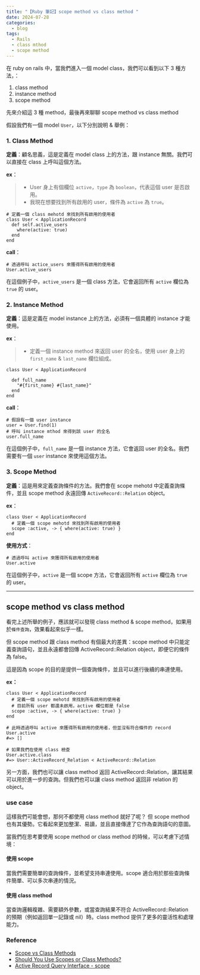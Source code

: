 ```yaml
---
title: "【Ruby 筆記】scope method vs class method "
date: 2024-07-28
categories:
  - blog
tags:
  - Rails
  - class mthod
  - scope method
---
```


在 ruby on rails 中，當我們進入一個 model class，我們可以看到以下 3 種方法，：

1. class method
2. instance method
3. scope method

先來介紹這 3 種 method，最後再來聊聊 scope method vs class method


假設我們有一個 model `User`，以下分別說明 & 舉例：

### 1. Class Method

**定義**：顧名思義，這是定義在 model class 上的方法，跟 instance 無關。我們可以直接在 class 上呼叫這個方法。

**ex**：

>+ User 身上有個欄位 `active`，`type` 為 `boolean`，代表這個 user 是否啟用。
>+ 我現在想要找到所有啟用的 user，條件為  `active` 為 `true`。

```ruby=
# 定義一個 class mehotd 來找到所有啟用的使用者
class User < ApplicationRecord
  def self.active_users
    where(active: true)
  end
end
```

**call**：

```ruby=
# 透過呼叫 actice_users 來獲得所有啟用的使用者
User.active_users
```

在這個例子中，`active_users` 是一個 class 方法，它會返回所有 `active` 欄位為 `true` 的 user。

### 2. Instance Method

**定義**：這是定義在 model instance 上的方法，必須有一個具體的 instance 才能使用。

**ex**：
> + 定義一個 instance method 來返回 user 的全名，使用 user 身上的 `first_name` & `last_name` 欄位組成。

```ruby=
class User < ApplicationRecord

  def full_name
    "#{first_name} #{last_name}"
  end
end
```

**call**：

```ruby=
# 假設有一個 user instance
user = User.find(1)
# 呼叫 instance mthod 來得到該 user 的全名
user.full_name
```

在這個例子中，`full_name` 是一個 instance 方法，它會返回 user 的全名。我們需要有一個 `user`  instance 來使用這個方法。

### 3. Scope Method

**定義**：這是用來定義查詢條件的方法。我們會在 scope mehotd 中定義查詢條件，並且 scope method 永遠回傳 `ActiveRecord::Relation` object。

**ex**：

```ruby=
class User < ApplicationRecord
  # 定義一個 scope mehotd 來找到所有啟用的使用者
  scope :active, -> { where(active: true) }
end
```

**使用方式**：

```ruby=
# 透過呼叫 active 來獲得所有啟用的使用者
User.active
```

在這個例子中，`active` 是一個 scope 方法，它會返回所有 `active` 欄位為 `true` 的 user。

---

## scope method vs class method

看完上述所舉的例子，應該就可以發現 class method & scope method，如果用於`條件查詢`，效果看起來似乎一樣。

但 scope method 跟 class method 有個最大的差異：scope method 中只能定義查詢語句，並且永遠都會回傳 ActiveRecord::Relation object，即便它的條件為 false。



這是因為 scope 的目的是提供一個查詢條件，並且可以進行後續的串連使用。

**ex：**

```ruby=
class User < ApplicationRecord
  # 定義一個 scope mehotd 來找到所有啟用的使用者
  # 目前所有 user 都還未啟用，active 欄位都是 false
  scope :active, -> { where(active: true) }
end

# 此時透過呼叫 active 來獲得所有啟用的使用者，但並沒有符合條件的 record
User.active
#=> []

# 如果我們在使用 class 檢查
User.active.class
#=> User::ActiveRecord_Relation < ActiveRecord::Relation
```

另一方面，我們也可以讓 class method 返回 ActiveRecord::Relation，讓其結果可以用於進一步的查詢。但我們也可以讓 class method 返回非 relation 的 object。

### use case

這樣我們可能會想，那何不都使用 class method 就好了呢？
但 scope method 也有其優勢。它看起來更加整潔、易讀，並且直接傳達了它作為查詢語句的意圖。

當我們在思考要使用 scope method or class method 的時候，可以考慮下述情境：

#### 使用 scope

當我們需要簡單的查詢條件，並希望支持串連使用。scope 適合用於那些查詢條件簡單、可以多次串連的情況。

#### 使用 class method

當查詢邏輯複雜、需要額外參數，或當查詢結果不符合 ActiveRecord::Relation 的預期（例如返回單一記錄或 nil）時。class method 提供了更多的靈活性和處理能力。

### Reference
+ [Scope vs Class Methods](https://dev.to/truptihosmani/scope-vs-class-methods-2jee)
+ [Should You Use Scopes or Class Methods?](https://www.justinweiss.com/articles/should-you-use-scopes-or-class-methods/)
+ [Active Record Query Interface - scope](https://guides.rubyonrails.org/active_record_querying.html#scopes)
